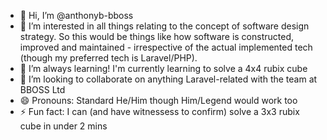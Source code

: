 - 👋 Hi, I’m @anthonyb-bboss
- 👀 I’m interested in all things relating to the concept of software design strategy. So this would be things like how software is constructed, improved and maintained - irrespective of the actual implemented tech (though my preferred tech is Laravel/PHP). 
- 🌱 I’m always learning! I'm currently learning to solve a 4x4 rubix cube
- 💞️ I’m looking to collaborate on anything Laravel-related with the team at BBOSS Ltd
- 😄 Pronouns: Standard He/Him though Him/Legend would work too
- ⚡ Fun fact: I can (and have witnessess to confirm) solve a 3x3 rubix cube in under 2 mins

<!---
anthonyb-bboss/anthonyb-bboss is a ✨ special ✨ repository because its `README.md` (this file) appears on your GitHub profile.
You can click the Preview link to take a look at your changes.
--->
